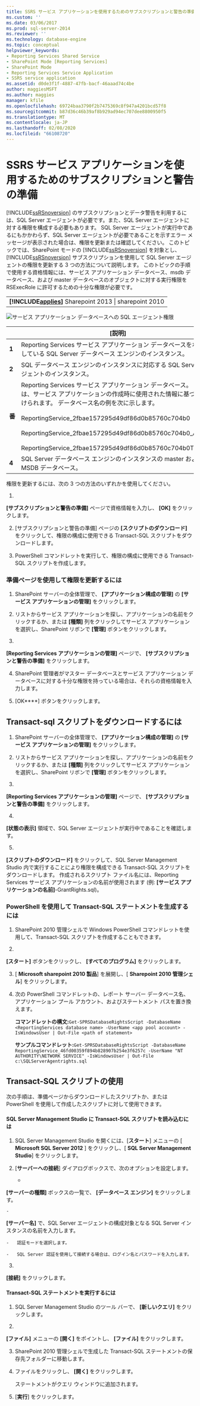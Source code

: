 ```yaml
---
title: SSRS サービス アプリケーションを使用するためのサブスクリプションと警告の準備 | Microsoft Docs
ms.custom: ''
ms.date: 03/06/2017
ms.prod: sql-server-2014
ms.reviewer: ''
ms.technology: database-engine
ms.topic: conceptual
helpviewer_keywords:
- Reporting Services Shared Service
- SharePoint Mode [Reporting Services]
- SharePoint Mode
- Reporting Services Service Application
- SSRS service application
ms.assetid: d0de3f1f-4887-47fb-bacf-46aaad74c4be
author: maggiesMSFT
ms.author: maggies
manager: kfile
ms.openlocfilehash: 69724baa3790f2b7475369c8f947a4201bcd57f8
ms.sourcegitcommit: b87d36c46b39af8b929ad94ec707dee8800950f5
ms.translationtype: MT
ms.contentlocale: ja-JP
ms.lasthandoff: 02/08/2020
ms.locfileid: "66108720"
---
```

# <a name="provision-subscriptions-and-alerts-for-ssrs-service-applications"></a>SSRS サービス アプリケーションを使用するためのサブスクリプションと警告の準備
  
  [!INCLUDE[ssRSnoversion](../../includes/ssrsnoversion-md.md)] のサブスクリプションとデータ警告を利用するには、SQL Server エージェントが必要です。また、SQL Server エージェントに対する権限を構成する必要もあります。 SQL Server エージェントが実行中であるにもかかわらず、SQL Server エージェントが必要であることを示すエラー メッセージが表示された場合は、権限を更新または確認してください。 このトピックでは、SharePoint モードの [!INCLUDE[ssRSnoversion](../../includes/ssrsnoversion-md.md)] を対象とし、 [!INCLUDE[ssRSnoversion](../../includes/ssrsnoversion-md.md)] サブスクリプションを使用して SQL Server エージェントの権限を更新する 3 つの方法について説明します。 このトピックの手順で使用する資格情報には、サービス アプリケーション データベース、msdb データベース、および master データベースのオブジェクトに対する実行権限を RSExecRole に許可するための十分な権限が必要です。  
  
||  
|-|  
|**[!INCLUDE[applies](../../includes/applies-md.md)]** Sharepoint 2013 &#124; sharepoint 2010|  
  
 ![サービス アプリケーション データベースへの SQL エージェント権限](../../../2014/sql-server/install/media/rs-provisionsqlagent.gif "サービス アプリケーション データベースへの SQL エージェント権限")  
  
||[説明]|  
|------|-----------------|  
|**1**|Reporting Services サービス アプリケーション データベースをホストしている SQL Server データベース エンジンのインスタンス。|  
|**2**|SQL データベース エンジンのインスタンスに対応する SQL Server エージェントのインスタンス。|  
|**番**|Reporting Services サービス アプリケーション データベース。 名前は、サービス アプリケーションの作成時に使用された情報に基づいて付けられます。 データベース名の例を次に示します。<br /><br /> ReportingService_2fbae157295d49df86d0b85760c704b0<br /><br /> ReportingService_2fbae157295d49df86d0b85760c704b0_Alerting<br /><br /> ReportingService_2fbae157295d49df86d0b85760c704b0TempDB|  
|**4**|SQL Server データベース エンジンのインスタンスの master および MSDB データベース。|  
  
 権限を更新するには、次の 3 つの方法のいずれかを使用してください。  
  
1.  
  **[サブスクリプションと警告の準備]** ページで資格情報を入力し、 **[OK]** をクリックします。  
  
2.  [サブスクリプションと警告の準備] ページの **[スクリプトのダウンロード]** をクリックして、権限の構成に使用できる Transact-SQL スクリプトをダウンロードします。  
  
3.  PowerShell コマンドレットを実行して、権限の構成に使用できる Transact-SQL スクリプトを作成します。  
  
### <a name="to-update-permissions-using-the-provision-page"></a>準備ページを使用して権限を更新するには  
  
1.  SharePoint サーバーの全体管理で、 **[アプリケーション構成の管理]** の **[サービス アプリケーションの管理]** をクリックします。  
  
2.  リストからサービス アプリケーションを探し、アプリケーションの名前をクリックするか、または **[種類]** 列をクリックしてサービス アプリケーションを選択し、SharePoint リボンで **[管理]** ボタンをクリックします。  
  
3.  
  **[Reporting Services アプリケーションの管理]** ページで、 **[サブスクリプションと警告の準備]** をクリックします。  
  
4.  SharePoint 管理者がマスター データベースとサービス アプリケーション データベースに対する十分な権限を持っている場合は、それらの資格情報を入力します。  
  
5.  [OK****] ボタンをクリックします。  
  
##  <a name="bkmk_download"></a>Transact-sql スクリプトをダウンロードするには  
  
1.  SharePoint サーバーの全体管理で、 **[アプリケーション構成の管理]** の **[サービス アプリケーションの管理]** をクリックします。  
  
2.  リストからサービス アプリケーションを探し、アプリケーションの名前をクリックするか、または **[種類]** 列をクリックしてサービス アプリケーションを選択し、SharePoint リボンで **[管理]** ボタンをクリックします。  
  
3.  
  **[Reporting Services アプリケーションの管理]** ページで、 **[サブスクリプションと警告の準備]** をクリックします。  
  
4.  
  **[状態の表示]** 領域で、SQL Server エージェントが実行中であることを確認します。  
  
5.  
  **[スクリプトのダウンロード]** をクリックして、SQL Server Management Studio 内で実行することにより権限を構成できる Transact-SQL スクリプトをダウンロードします。 作成されるスクリプト ファイル名には、Reporting Services サービス アプリケーションの名前が使用されます (例: **[サービス アプリケーションの名前]**-GrantRights.sql)。  
  
### <a name="to-generate-the-transact-sql-statement-with-powershell"></a>PowerShell を使用して Transact-SQL ステートメントを生成するには  
  
1.  SharePoint 2010 管理シェルで Windows PowerShell コマンドレットを使用して、Transact-SQL スクリプトを作成することもできます。  
  
2.  
  **[スタート]** ボタンをクリックし、 **[すべてのプログラム]** をクリックします。  
  
3.  [ **Microsoft sharepoint 2010 製品**] を展開し、[ **Sharepoint 2010 管理シェル**] をクリックします。  
  
4.  次の PowerShell コマンドレットの、レポート サーバー データベース名、アプリケーション プール アカウント、およびステートメント パスを置き換えます。  
  
     **コマンドレットの構文:**`Get-SPRSDatabaseRightsScript -DatabaseName <ReportingServices database name> -UserName <app pool account> -IsWindowsUser | Out-File <path of statement>`  
  
     **サンプルコマンドレット:**`Get-SPRSDatabaseRightsScript -DatabaseName ReportingService_46fd00359f894b828907b254e3f6257c -UserName "NT AUTHORITY\NETWORK SERVICE" -IsWindowsUser | Out-File c:\SQLServerAgentrights.sql`  
  
## <a name="using-the-transact-sql-script"></a>Transact-SQL スクリプトの使用  
 次の手順は、準備ページからダウンロードしたスクリプトか、または PowerShell を使用して作成したスクリプトに対して使用できます。  
  
#### <a name="to-load-the-transact-sql-script-in-sql-server-management-studio"></a>SQL Server Management Studio に Transact-SQL スクリプトを読み込むには  
  
1.  SQL Server Management Studio を開くには、[**スタート**] メニューの [ **Microsoft SQL Server 2012** ] をクリックし、[ **SQL Server Management Studio**] をクリックします。  
  
2.  [**サーバーへの接続**] ダイアログボックスで、次のオプションを設定します。  
  
    -   
  **[サーバーの種類]** ボックスの一覧で、 **[データベース エンジン]** をクリックします。  
  
    -   
  **[サーバー名]** で、SQL Server エージェントの構成対象となる SQL Server インスタンスの名前を入力します。  
  
    -   認証モードを選択します。  
  
    -   SQL Server 認証を使用して接続する場合は、ログイン名とパスワードを入力します。  
  
3.  
  **[接続]** をクリックします。  
  
#### <a name="to-run-the-transact-sql-statement"></a>Transact-SQL ステートメントを実行するには  
  
1.  SQL Server Management Studio のツール バーで、 **[新しいクエリ]** をクリックします。  
  
2.  
  **[ファイル]** メニューの **[開く]** をポイントし、 **[ファイル]** をクリックします。  
  
3.  SharePoint 2010 管理シェルで生成した Transact-SQL ステートメントの保存先フォルダーに移動します。  
  
4.  ファイルをクリックし、 **[開く]** をクリックします。  
  
     ステートメントがクエリ ウィンドウに追加されます。  
  
5.  [**実行**] をクリックします。  
  
  

